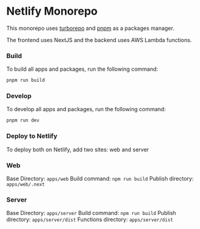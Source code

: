 # Netlify Monorepo

This monorepo uses [turborepo](https://turborepo.org/) and [pnpm](https://pnpm.io) as a packages manager.

The frontend uses NextJS and the backend uses AWS Lambda functions.



### Build

To build all apps and packages, run the following command:

```sh
pnpm run build
```

### Develop

To develop all apps and packages, run the following command:

```sh
pnpm run dev
```

### Deploy to Netlify

To deploy both on Netlify, add two sites: web and server

### Web

Base Directory: `apps/web`
Build command: `npm run build`
Publish directory: `apps/web/.next`


### Server

Base Directory: `apps/server`
Build command: `npm run build`
Publish directory: `apps/server/dist`
Functions directory: `apps/server/dist`
